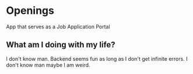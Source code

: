 # Openings
App that serves as a Job Application Portal

## What am I doing with my life?
I don't know man. Backend seems fun as long as I don't get infinite errors. I don't know man maybe I am weird.
